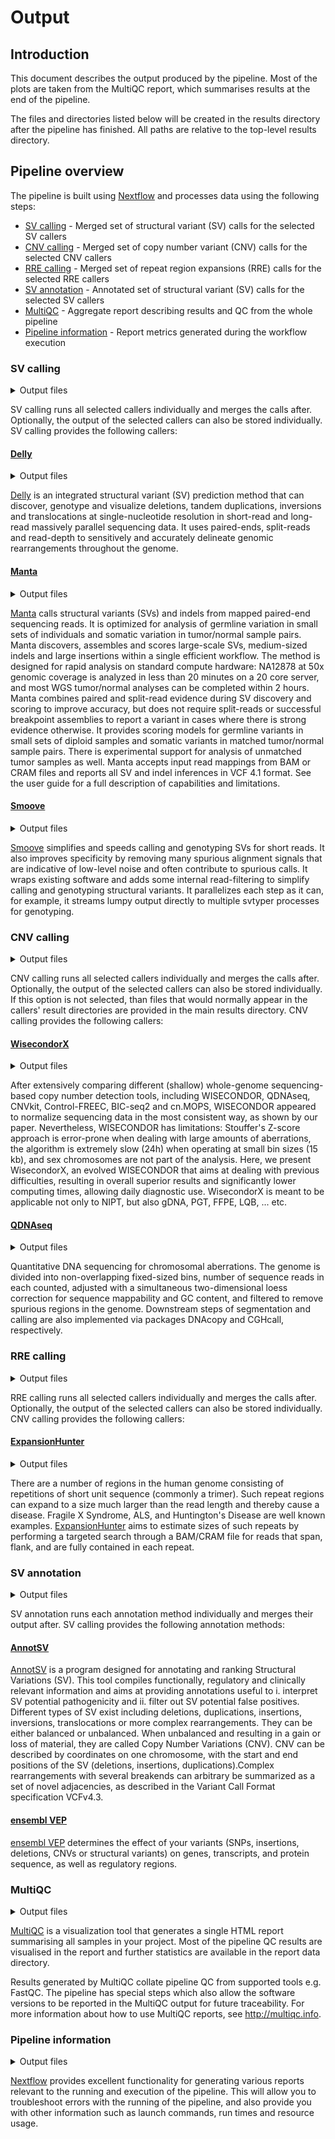 # Output

## Introduction

This document describes the output produced by the pipeline. Most of the plots are taken from the MultiQC report, which summarises results at the end of the pipeline.

The files and directories listed below will be created in the results directory after the pipeline has finished. All paths are relative to the top-level results directory.

## Pipeline overview

The pipeline is built using [Nextflow](https://www.nextflow.io/) and processes data using the following steps:

- [SV calling](#sv-calling) - Merged set of structural variant (SV) calls for the selected SV callers
- [CNV calling](#cnv-calling) - Merged set of copy number variant (CNV) calls for the selected CNV callers
- [RRE calling](#rre-calling) - Merged set of repeat region expansions (RRE) calls for the selected RRE callers
- [SV annotation](#sv-annotation) - Annotated set of structural variant (SV) calls for the selected SV callers
- [MultiQC](#multiqc) - Aggregate report describing results and QC from the whole pipeline
- [Pipeline information](#pipeline-information) - Report metrics generated during the workflow execution

### SV calling

<details markdown="1">
<summary>Output files</summary>

- `sampleID/sampleID.sv.vcf.gz`: vcf format file with merged SV calls for all selected callers.
- `sampleID/sampleID.sv.vcf.gz.tbi`: tabix index for the vcf format file with merged SV calls for all selected callers.

</details>

SV calling runs all selected callers individually and merges the calls after. Optionally, the output of the selected callers can also be stored individually. SV calling provides the following callers:

#### [Delly](https://github.com/dellytools/delly)

<details markdown="1">
<summary>Output files</summary>

- `sampleID/delly/`
  - `sampleID.delly.vcf.gz`: vcf format file with SV calls for Delly.
  - `sampleID.delly.vcf.gz.tbi`: tabix index for the vcf format file with SV calls for Delly.

</details>

[Delly](https://github.com/dellytools/delly) is an integrated structural variant (SV) prediction method that can discover, genotype and visualize deletions, tandem duplications, inversions and translocations at single-nucleotide resolution in short-read and long-read massively parallel sequencing data. It uses paired-ends, split-reads and read-depth to sensitively and accurately delineate genomic rearrangements throughout the genome.

#### [Manta](https://github.com/Illumina/manta)

<details markdown="1">
<summary>Output files</summary>

- `sampleID/manta/`
  - `sampleID.manta.vcf.gz`: vcf format file with SV calls for Manta.
  - `sampleID.manta.vcf.gz.tbi`: tabix index for the vcf format file with SV calls for Manta.

 </details>

[Manta](https://github.com/Illumina/manta) calls structural variants (SVs) and indels from mapped paired-end sequencing reads. It is optimized for analysis of germline variation in small sets of individuals and somatic variation in tumor/normal sample pairs. Manta discovers, assembles and scores large-scale SVs, medium-sized indels and large insertions within a single efficient workflow. The method is designed for rapid analysis on standard compute hardware: NA12878 at 50x genomic coverage is analyzed in less than 20 minutes on a 20 core server, and most WGS tumor/normal analyses can be completed within 2 hours. Manta combines paired and split-read evidence during SV discovery and scoring to improve accuracy, but does not require split-reads or successful breakpoint assemblies to report a variant in cases where there is strong evidence otherwise. It provides scoring models for germline variants in small sets of diploid samples and somatic variants in matched tumor/normal sample pairs. There is experimental support for analysis of unmatched tumor samples as well. Manta accepts input read mappings from BAM or CRAM files and reports all SV and indel inferences in VCF 4.1 format. See the user guide for a full description of capabilities and limitations.

#### [Smoove](https://github.com/brentp/smoove)

<details markdown="1">
<summary>Output files</summary>

- `sampleID/smoove/`
  - `sampleID.smoove.vcf.gz`: vcf format file with SV calls for Smoove.
  - `sampleID.smoove.vcf.gz.tbi`: tabix index for the vcf format file with SV calls for Smoove.

 </details>

[Smoove](https://github.com/brentp/smoove) simplifies and speeds calling and genotyping SVs for short reads. It also improves specificity by removing many spurious alignment signals that are indicative of low-level noise and often contribute to spurious calls. It wraps existing software and adds some internal read-filtering to simplify calling and genotyping structural variants. It parallelizes each step as it can, for example, it streams lumpy output directly to multiple svtyper processes for genotyping.

### CNV calling

<details markdown="1">
<summary>Output files</summary>

- `sampleID/sampleID.cnv.vcf.gz`: vcf format file with merged CNV calls for all selected callers.
- `sampleID/sampleID.cnv.vcf.gz.tbi`: tabix index for the vcf format file with merged CNV calls for all selected callers.

</details>

CNV calling runs all selected callers individually and merges the calls after. Optionally, the output of the selected callers can also be stored individually. If this option is not selected, than files that would normally appear in the callers' result directories are provided in the main results directory. CNV calling provides the following callers:

#### [WisecondorX](https://github.com/CenterForMedicalGeneticsGhent/WisecondorX)

<details markdown="1">
<summary>Output files</summary>

- `sampleID/wisecondorx/`
  - `sampleID.wisecondorx.vcf.gz`: vcf format file with CNV calls for WisecondorX.
  - `sampleID.wisecondorx.vcf.gz.tbi`: tabix index for the vcf format file with CNV calls for WisecondorX.
  - `sampleID.wisecondorx_aberrations.bed`: bed format file with aberrant segments.
  - `sampleID.wisecondorx_bins.bed`: bed format file with bin-wise information.
  - `sampleID.wisecondorx_segments.bed`: bed format file with segment-wise information.
  - `sampleID/chr1-X.png`: copy number profiles for every chromosome.
  - `sampleID/genome_wide.png`: genome-wide copy number profiles.

</details>

After extensively comparing different (shallow) whole-genome sequencing-based copy number detection tools, including WISECONDOR, QDNAseq, CNVkit, Control-FREEC, BIC-seq2 and cn.MOPS, WISECONDOR appeared to normalize sequencing data in the most consistent way, as shown by our paper. Nevertheless, WISECONDOR has limitations: Stouffer's Z-score approach is error-prone when dealing with large amounts of aberrations, the algorithm is extremely slow (24h) when operating at small bin sizes (15 kb), and sex chromosomes are not part of the analysis. Here, we present WisecondorX, an evolved WISECONDOR that aims at dealing with previous difficulties, resulting in overall superior results and significantly lower computing times, allowing daily diagnostic use. WisecondorX is meant to be applicable not only to NIPT, but also gDNA, PGT, FFPE, LQB, ... etc.

#### [QDNAseq](https://github.com/ccagc/QDNAseq)

<details markdown="1">
<summary>Output files</summary>

- `sampleID/qdnaseq/`
  - `sampleID.qdnaseq.abberations.bed`: bed format file with aberrant copy numbers.
  - `sampleID.qdnaseq.bed`: bed format file with copy numbers.
  - `sampleID.qdnaseq.cna`: file with bin-wise information.
  - `sampleID.qdnaseq.vcf.gz`: vcf format file with CNV calls for QDNAseq.
  - `sampleID.qdnaseq.vcf.gz.tbi`: tabix index for the vcf format file with CNV calls for QDNAseq.
  - `sampleID.qdnaseq_segments.txt`: file with segment-wise information.
  - `statistics.out`: statistics report.

</details>

Quantitative DNA sequencing for chromosomal aberrations. The genome is divided into non-overlapping fixed-sized bins, number of sequence reads in each counted, adjusted with a simultaneous two-dimensional loess correction for sequence mappability and GC content, and filtered to remove spurious regions in the genome. Downstream steps of segmentation and calling are also implemented via packages DNAcopy and CGHcall, respectively.

### RRE calling

<details markdown="1">
<summary>Output files</summary>

- `sampleID/sampleID.repeats.vcf.gz`: vcf format file with merged RRE calls for all selected callers.
- `sampleID/sampleID.repeats.vcf.gz.tbi`: tabix index for the vcf format file with merged RRE calls for all selected callers.

</details>

RRE calling runs all selected callers individually and merges the calls after. Optionally, the output of the selected callers can also be stored individually. CNV calling provides the following callers:

</details>

#### [ExpansionHunter](https://github.com/Illumina/ExpansionHunter)

<details markdown="1">
<summary>Output files</summary>

- `sampleID/expansionhunter/`
  - `sampleID/sampleID.expansionhunter.vcf.gz`: vcf format file with RRE calls for ExpansionHunter.
  - `sampleID/sampleID.expansionhunter.vcf.gz.tbi`: tabix index for the vcf format file with RRE calls for ExpansionHunter.

</details>

There are a number of regions in the human genome consisting of repetitions of short unit sequence (commonly a trimer). Such repeat regions can expand to a size much larger than the read length and thereby cause a disease. Fragile X Syndrome, ALS, and Huntington's Disease are well known examples. [ExpansionHunter](https://github.com/Illumina/ExpansionHunter) aims to estimate sizes of such repeats by performing a targeted search through a BAM/CRAM file for reads that span, flank, and are fully contained in each repeat.

### SV annotation

<details markdown="1">
<summary>Output files</summary>

- `sampleID/sampleID.sv.annotated.vcf.gz`: vcf format file with merged and annotated SV calls for all selected callers.
- `sampleID/sampleID.sv.annotated.vcf.gz.tbi`: tabix index for the vcf format file with merged and annotated SV calls for all selected callers.

</details>

SV annotation runs each annotation method individually and merges their output after. SV calling provides the following annotation methods:

#### [AnnotSV](https://github.com/lgmgeo/AnnotSV)

</details>

[AnnotSV](https://github.com/lgmgeo/AnnotSV) is a program designed for annotating and ranking Structural Variations (SV). This tool compiles functionally, regulatory and clinically relevant information and aims at providing annotations useful to i. interpret SV potential pathogenicity and ii. filter out SV potential false positives. Different types of SV exist including deletions, duplications, insertions, inversions, translocations or more complex rearrangements. They can be either balanced or unbalanced. When unbalanced and resulting in a gain or loss of material, they are called Copy Number Variations (CNV). CNV can be described by coordinates on one chromosome, with the start and end positions of the SV (deletions, insertions, duplications).Complex rearrangements with several breakends can arbitrary be summarized as a set of novel adjacencies, as described
in the Variant Call Format specification VCFv4.3.

#### [ensembl VEP](https://www.ensembl.org/info/docs/tools/vep/index.html)

</details>

[ensembl VEP](https://www.ensembl.org/info/docs/tools/vep/index.html) determines the effect of your variants (SNPs, insertions, deletions, CNVs or structural variants) on genes, transcripts, and protein sequence, as well as regulatory regions.

### MultiQC

<details markdown="1">
<summary>Output files</summary>

- `multiqc/`
  - `multiqc_report.html`: a standalone HTML file that can be viewed in your web browser.
  - `multiqc_data/`: directory containing parsed statistics from the different tools used in the pipeline.
  - `multiqc_plots/`: directory containing static images from the report in various formats.

</details>

[MultiQC](http://multiqc.info) is a visualization tool that generates a single HTML report summarising all samples in your project. Most of the pipeline QC results are visualised in the report and further statistics are available in the report data directory.

Results generated by MultiQC collate pipeline QC from supported tools e.g. FastQC. The pipeline has special steps which also allow the software versions to be reported in the MultiQC output for future traceability. For more information about how to use MultiQC reports, see <http://multiqc.info>.

### Pipeline information

<details markdown="1">
<summary>Output files</summary>

- `pipeline_info/`
  - Reports generated by Nextflow: `execution_report.html`, `execution_timeline.html`, `execution_trace.txt` and `pipeline_dag.dot`/`pipeline_dag.svg`.
  - Reports generated by the pipeline: `pipeline_report.html`, `pipeline_report.txt` and `software_versions.yml`. The `pipeline_report*` files will only be present if the `--email` / `--email_on_fail` parameter's are used when running the pipeline.
  - Reformatted samplesheet files used as input to the pipeline: `samplesheet.valid.csv`.
  - Parameters used by the pipeline run: `params.json`.

</details>

[Nextflow](https://www.nextflow.io/docs/latest/tracing.html) provides excellent functionality for generating various reports relevant to the running and execution of the pipeline. This will allow you to troubleshoot errors with the running of the pipeline, and also provide you with other information such as launch commands, run times and resource usage.
